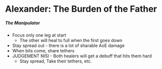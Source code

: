 # Alexander: The Burden of the Father

##### The Manipulator

- Focus only one leg at start
  - The other will heal to full when the first goes down
- Stay spread out - there is a lot of sharable AoE damage
- When bits come, share tethers
- JUDGEMENT NISI - Both healers will get a debuff that hits them hard
  - Stay spread, Take their tethers, etc.

